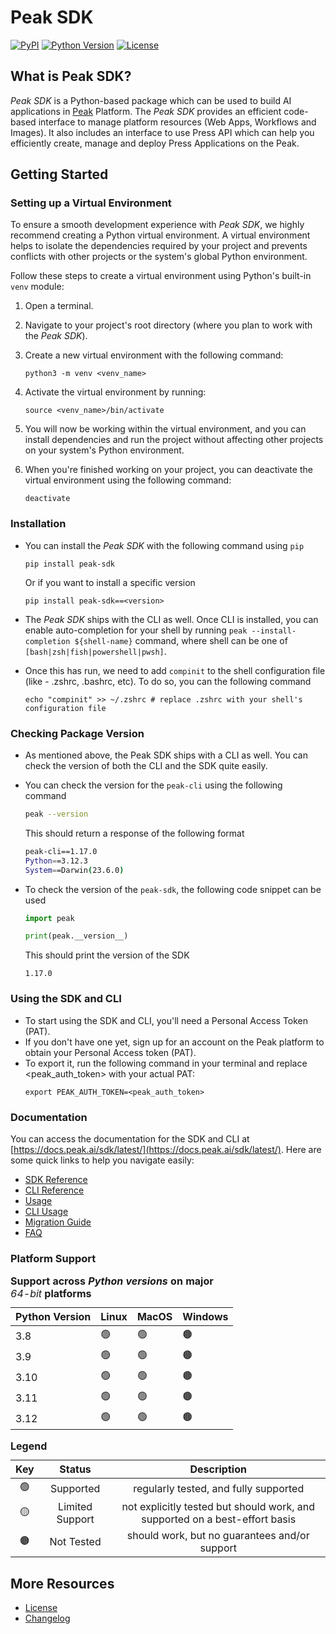 # Peak SDK

[![PyPI](https://img.shields.io/pypi/v/peak-sdk.svg)](https://pypi.org/project/peak-sdk/)
[![Python Version](https://img.shields.io/pypi/pyversions/peak-sdk)](https://docs.peak.ai/sdk/latest/#platform-support)
[![License](https://img.shields.io/pypi/l/peak-sdk)](https://docs.peak.ai/sdk/latest/license.html)

## What is Peak SDK?

_Peak SDK_ is a Python-based package which can be used to build AI applications in [Peak](https://peak.ai/) Platform. The _Peak SDK_ provides an efficient code-based interface to manage platform resources (Web Apps, Workflows and Images). It also includes an interface to use Press API which can help you efficiently create, manage and deploy Press Applications on the Peak.

## Getting Started

### Setting up a Virtual Environment

To ensure a smooth development experience with _Peak SDK_, we highly recommend creating a Python virtual environment. A virtual environment helps to isolate the dependencies required by your project and prevents conflicts with other projects or the system's global Python environment.

Follow these steps to create a virtual environment using Python's built-in `venv` module:

1. Open a terminal.
2. Navigate to your project's root directory (where you plan to work with the _Peak SDK_).
3. Create a new virtual environment with the following command:

    ```
    python3 -m venv <venv_name>
    ```

4. Activate the virtual environment by running:

    ```
    source <venv_name>/bin/activate
    ```

5. You will now be working within the virtual environment, and you can install dependencies and run the project without affecting other projects on your system's Python environment.

6. When you're finished working on your project, you can deactivate the virtual environment using the following command:

    ```
    deactivate
    ```

### Installation

-   You can install the _Peak SDK_ with the following command using `pip`

    ```shell
    pip install peak-sdk
    ```

    Or if you want to install a specific version

    ```
    pip install peak-sdk==<version>
    ```

-   The _Peak SDK_ ships with the CLI as well. Once CLI is installed, you can enable auto-completion for your shell by running `peak --install-completion ${shell-name}` command, where shell can be one of `[bash|zsh|fish|powershell|pwsh]`.
-   Once this has run, we need to add `compinit` to the shell configuration file (like - .zshrc, .bashrc, etc). To do so, you can the following command
    ```
    echo "compinit" >> ~/.zshrc # replace .zshrc with your shell's configuration file
    ```

### Checking Package Version

-   As mentioned above, the Peak SDK ships with a CLI as well. You can check the version of both the CLI and the SDK quite easily.
-   You can check the version for the `peak-cli` using the following command

    ```bash
    peak --version
    ```

    This should return a response of the following format

    ```bash
    peak-cli==1.17.0
    Python==3.12.3
    System==Darwin(23.6.0)
    ```

-   To check the version of the `peak-sdk`, the following code snippet can be used

    ```python
    import peak

    print(peak.__version__)
    ```

    This should print the version of the SDK

    ```
    1.17.0
    ```

### Using the SDK and CLI

-   To start using the SDK and CLI, you'll need a Personal Access Token (PAT).
-   If you don't have one yet, sign up for an account on the Peak platform to obtain your Personal Access token (PAT).
-   To export it, run the following command in your terminal and replace <peak_auth_token> with your actual PAT:
    ```
    export PEAK_AUTH_TOKEN=<peak_auth_token>
    ```

### Documentation

You can access the documentation for the SDK and CLI at [https://docs.peak.ai/sdk/latest/](https://docs.peak.ai/sdk/latest/).
Here are some quick links to help you navigate easily:

-   [SDK Reference](https://docs.peak.ai/sdk/latest/reference.html)
-   [CLI Reference](https://docs.peak.ai/sdk/latest/cli/reference.html)
-   [Usage](https://docs.peak.ai/sdk/latest/usage.html)
-   [CLI Usage](https://docs.peak.ai/sdk/latest/cli/usage.html)
-   [Migration Guide](https://docs.peak.ai/sdk/latest/migration-guide.html)
-   [FAQ](https://docs.peak.ai/sdk/latest/faq.html)

### Platform Support

  <div class="support-matrix" style="background-color:transparent">
    <div class="supported-versions" style="text-align:center">
      <table class="center-table">
        <caption style="text-align:left">
          <strong>Support across <i>Python versions</i> on major </strong><i>64-bit</i><strong> platforms</strong>
        </caption>
        <!-- table content -->
        <thead>
          <tr>
            <th>Python Version</th>
            <th>Linux</th>
            <th>MacOS</th>
            <th>Windows</th>
          </tr>
        </thead>
        <tbody>
          <tr>
            <td>3.8</td>
            <td>🟢</td>
            <td>🟢</td>
            <td>🟤</td>
          </tr>
          <tr>
            <td>3.9</td>
            <td>🟢</td>
            <td>🟢</td>
            <td>🟤</td>
          </tr>
          <tr>
            <td>3.10</td>
            <td>🟢</td>
            <td>🟢</td>
            <td>🟤</td>
          </tr>
          <tr>
            <td>3.11</td>
            <td>🟢</td>
            <td>🟢</td>
            <td>🟤</td>
          </tr>
          <tr>
            <td>3.12</td>
            <td>🟢</td>
            <td>🟢</td>
            <td>🟤</td>
          </tr>
        </tbody>
      </table>
    </div>
    <div class="legend">
      <table style="text-align:center">
        <caption style="text-align:left">
          <strong>Legend</strong>
        </caption>
        <thead>
          <tr>
            <th>Key</th>
            <th>Status</th>
            <th>Description</th>
          </tr>
        </thead>
        <tbody>
          <tr>
            <td>🟢</td>
            <td>Supported</td>
            <td>regularly tested, and fully supported</td>
          </tr>
          <tr>
            <td>🟡</td>
            <td>Limited Support</td>
            <td>not explicitly tested but should work, and supported on a best-effort basis</td>
          </tr>
          <tr>
            <td>🟤</td>
            <td>Not Tested</td>
            <td>should work, but no guarantees and/or support</td>
          </tr>
        </tbody>
      </table>
    </div>
  </div>

## More Resources

-   [License](https://docs.peak.ai/sdk/latest/license.html)
-   [Changelog](https://docs.peak.ai/sdk/latest/changelog.html)
